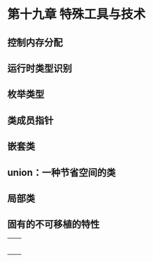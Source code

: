 # 第十九章 特殊工具与技术

## 控制内存分配

## 运行时类型识别

## 枚举类型

## 类成员指针

## 嵌套类

## union：一种节省空间的类

## 局部类

## 固有的不可移植的特性

|  |  |
|-----|-----|
|  |  |
|  |  |
|  |  |
|  |  |
|  |  |
|  |  |